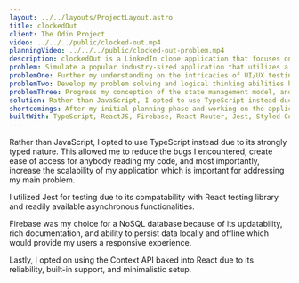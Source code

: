 ```yaml
---
layout: ../../layouts/ProjectLayout.astro
title: clockedOut
client: The Odin Project
video: ../../../public/clocked-out.mp4
planningVideo: ../../../public/clocked-out-problem.mp4
description: clockedOut is a LinkedIn clone application that focuses on the social aspects of gaming. It is a one-stop destination for creating lifetime companions, and remembering our childhood nostalgia.
problem: Simulate a popular industry-sized application that utilizes a NoSQL database. On top of this task, I recognized this project as an opportunity to
problemOne: Further my understanding on the intricacies of UI/UX testing.
problemTwo: Develop my problem solving and logical thinking abilities by dealing with higher volumes of REST API calls.
problemThree: Progress my conception of the state management model, and React's recursive nature.
solution: Rather than JavaScript, I opted to use TypeScript instead due to its strongly typed nature. This allowed me to reduce the bugs I encountered, create ease of access for anybody reading my code, and most importantly increase the scalability of my application which is important for addressing my main problem. I utilized Jest for testing due to its compatability with React testing library and readily available asynchronous functionalities. Firebase was my choice for a NoSQL database because of its updatability, rich documentation, and ability to persist data locally and offline which would provide my users a responsive experience. I opted on using React's built-in Context API due to its reliability, built-in support, and minimalistic setup.
shortcomings: After my initial planning phase and working on the application for a few days I realized that I had severely miscalculated the scale of the application. Initially, my goal for clockedOut was to have all of the functionalities and similar design of LinkedIn. Instead I focused on clockedOut being a CRUD application which will later implement messaging and the ability to follow and view others' posts.
builtWith: TypeScript, ReactJS, Firebase, React Router, Jest, Styled-Components, CSS3, HTML5
---
```



<p>
  Rather than JavaScript, I opted to use TypeScript instead due to its strongly typed nature. This allowed me to reduce the bugs I encountered, create ease of access for anybody reading my code, and most importantly, increase the scalability of my application which is important for addressing my main problem.
</p> 
<p>

<p>
  I utilized Jest for testing due to its compatability with React testing library and readily available asynchronous functionalities. 
</p>
</p>
  Firebase was my choice for a NoSQL database because of its updatability, rich documentation, and ability to persist data locally and offline which would provide my users a responsive experience. 
<p>
  Lastly, I opted on using the Context API baked into React due to its reliability, built-in support, and minimalistic setup.
</p>



